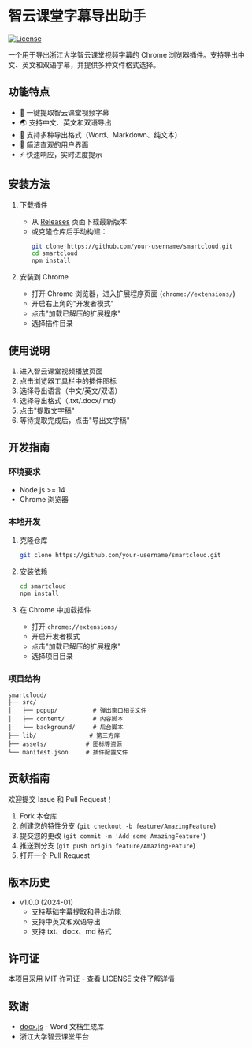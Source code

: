 # 智云课堂字幕导出助手

[![License](https://img.shields.io/badge/License-MIT-blue.svg)](LICENSE)

一个用于导出浙江大学智云课堂视频字幕的 Chrome 浏览器插件。支持导出中文、英文和双语字幕，并提供多种文件格式选择。

## 功能特点

- 🎯 一键提取智云课堂视频字幕
- 🌏 支持中文、英文和双语导出
- 📄 支持多种导出格式（Word、Markdown、纯文本）
- 🎨 简洁直观的用户界面
- ⚡️ 快速响应，实时进度提示

## 安装方法

1. 下载插件
   - 从 [Releases](https://github.com/your-username/smartcloud/releases) 页面下载最新版本
   - 或克隆仓库后手动构建：
     ```bash
     git clone https://github.com/your-username/smartcloud.git
     cd smartcloud
     npm install
     ```

2. 安装到 Chrome
   - 打开 Chrome 浏览器，进入扩展程序页面 (`chrome://extensions/`)
   - 开启右上角的"开发者模式"
   - 点击"加载已解压的扩展程序"
   - 选择插件目录

## 使用说明

1. 进入智云课堂视频播放页面
2. 点击浏览器工具栏中的插件图标
3. 选择导出语言（中文/英文/双语）
4. 选择导出格式（.txt/.docx/.md）
5. 点击"提取文字稿"
6. 等待提取完成后，点击"导出文字稿"

## 开发指南

### 环境要求

- Node.js >= 14
- Chrome 浏览器

### 本地开发

1. 克隆仓库
   ```bash
   git clone https://github.com/your-username/smartcloud.git
   ```

2. 安装依赖
   ```bash
   cd smartcloud
   npm install
   ```

3. 在 Chrome 中加载插件
   - 打开 `chrome://extensions/`
   - 开启开发者模式
   - 点击"加载已解压的扩展程序"
   - 选择项目目录

### 项目结构

```
smartcloud/
├── src/
│   ├── popup/          # 弹出窗口相关文件
│   ├── content/        # 内容脚本
│   └── background/     # 后台脚本
├── lib/               # 第三方库
├── assets/           # 图标等资源
└── manifest.json     # 插件配置文件
```

## 贡献指南

欢迎提交 Issue 和 Pull Request！

1. Fork 本仓库
2. 创建您的特性分支 (`git checkout -b feature/AmazingFeature`)
3. 提交您的更改 (`git commit -m 'Add some AmazingFeature'`)
4. 推送到分支 (`git push origin feature/AmazingFeature`)
5. 打开一个 Pull Request

## 版本历史

- v1.0.0 (2024-01)
  - 支持基础字幕提取和导出功能
  - 支持中英文和双语导出
  - 支持 txt、docx、md 格式

## 许可证

本项目采用 MIT 许可证 - 查看 [LICENSE](LICENSE) 文件了解详情

## 致谢

- [docx.js](https://github.com/dolanmiu/docx) - Word 文档生成库
- 浙江大学智云课堂平台